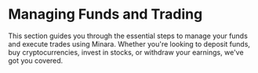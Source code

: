 # Managing Funds and Trading

This section guides you through the essential steps to manage your funds and execute trades using Minara. Whether you're looking to deposit funds, buy cryptocurrencies, invest in stocks, or withdraw your earnings, we've got you covered.
